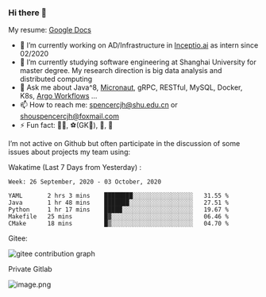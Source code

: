 ### Hi there 👋

My resume: [Google Docs](https://docs.google.com/document/d/1o7iQKDF-_HZUHg6cGiCSl6txrcuQ2tbQttHFFAUeRhc/edit?usp=sharing)

- 🔭 I’m currently working on AD/Infrastructure in [Inceptio.ai](https://www.inceptio.ai/) as intern since 02/2020
- 🌱 I’m currently studying software engineering at Shanghai University for master degree. My research direction is big data analysis and distributed computing
- 💬 Ask me about Java^8, [Micronaut](http://micronaut.io/), gRPC, RESTful, MySQL, Docker, K8s, [Argo Workflows](https://argoproj.github.io/argo/) ...
- 📫 How to reach me: spencercjh@shu.edu.cn or shouspencercjh@foxmail.com
- ⚡ Fun fact: 🚴‍♂️, ⚽(GK🥅), 🏓, 🏸

I’m not active on Github but often participate in the discussion of some issues about projects my team using:

Wakatime (Last 7 Days from Yesterday) :

<!--START_SECTION:waka-->
```text
Week: 26 September, 2020 - 03 October, 2020

YAML       2 hrs 3 mins    ████████░░░░░░░░░░░░░░░░░   31.55 % 
Java       1 hr 48 mins    ███████░░░░░░░░░░░░░░░░░░   27.51 % 
Python     1 hr 17 mins    █████░░░░░░░░░░░░░░░░░░░░   19.67 % 
Makefile   25 mins         █▓░░░░░░░░░░░░░░░░░░░░░░░   06.46 % 
CMake      18 mins         █▒░░░░░░░░░░░░░░░░░░░░░░░   04.70 % 
```
<!--END_SECTION:waka-->

Gitee:

![gitee contribution graph](https://i.loli.net/2020/08/04/gGf4lVtUxZ1nsae.png)

Private Gitlab

![image.png](https://i.loli.net/2020/08/28/iX5uhVyczxaG2Bn.png)
